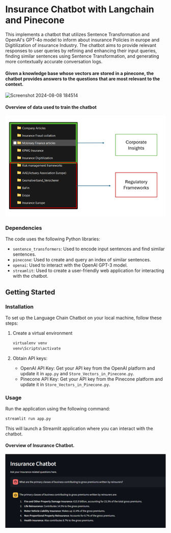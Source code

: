 # Insurance Chatbot with Langchain and Pinecone

This implements a chatbot that utilizes Sentence Transformation and OpenAI's GPT-4o model to inform about insurance Policies in europe and Digitilization of insurance Industry. The chatbot aims to provide relevant responses to user queries by refining and enhancing their input queries, finding similar sentences using Sentence Transformation, and generating more contextually accurate conversation logs.

#### Given a knowledge base whose vectors are stored in a pinecone, the chatbot provides answers to the questions that are most relevant to the context.

![Screenshot 2024-08-08 184514](https://github.com/bbabina/Chatbot-with-Langchain-and-Pinecone/assets/74191100/4a7a22dc-ac70-426d-8765-0ef7f5c8f9b7)

#### Overview of data used to train the chatbot
![Screenshot 2024-08-08 184514](https://github.com/arjun8977/insurance/blob/main/Training_Data.png)


### Dependencies

The code uses the following Python libraries:

- `sentence_transformers`: Used to encode input sentences and find similar sentences.
- `pinecone`: Used to create and query an index of similar sentences.
- `openai`: Used to interact with the OpenAI GPT-3 model.
- `streamlit`: Used to create a user-friendly web application for interacting with the chatbot.

## Getting Started

### Installation

To set up the Language Chain Chatbot on your local machine, follow these steps:

1. Create a virtual environment

   ```bash
   virtualenv venv
   venv\Scripts\activate
   ```


2. Obtain API keys:

   - OpenAI API Key: Get your API key from the OpenAI platform and update it in `app.py` and `Store_Vectors_in_Pinecone.py`.
   - Pinecone API Key: Get your API key from the Pinecone platform and update it in `Store_Vectors_in_Pinecone.py`.

### Usage

Run the application using the following command:

```bash
streamlit run app.py
```

This will launch a Streamlit application where you can interact with the chatbot.

#### Overview of Insurance Chatbot.
![Screenshot 2025-01-14 130035.png](https://github.com/NagarjunaD024/LLM_Insurance_Chatbot/blob/main/Screenshot%202025-01-14%20130035.png)

